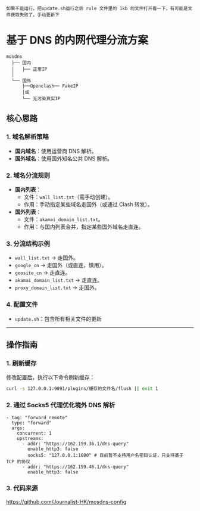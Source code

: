   ```
如果不能运行，把update.sh运行之后 rule 文件里的 1kb 的文件打开看一下，有可能是文件获取失败了，手动更新下
  ```
# 基于 DNS 的内网代理分流方案
  ```
 mosdns
    ├── 国内
    │   ├── 正常IP 
    │
    └── 国外
        ├──Openclash── FakeIP
        │或
        └── 无污染真实IP
  ```
## 核心思路

### 1. **域名解析策略**
- **国内域名**：使用运营商 DNS 解析。
- **国外域名**：使用国外知名公共 DNS 解析。

### 2. **域名分流规则**
- **国内列表**：
  - 文件：`wall_list.txt`（需手动创建）。
  - 作用：手动指定某些域名走国外（或通过 Clash 转发）。
- **国外列表**：
  - 文件：`akamai_domain_list.txt`。
  - 作用：与国内列表合并，指定某些国外域名走直连。

### 3. **分流结构示例**
- `wall_list.txt` → 走国外。
- `google_cn` → 走国外（或直连，慎用）。
- `geosite_cn` → 走直连。
- `akamai_domain_list.txt` → 走直连。
- `proxy_domain_list.txt` → 走国外。

### 4. **配置文件**
- `update.sh`：包含所有相关文件的更新

---

## 操作指南

### 1. **刷新缓存**
修改配置后，执行以下命令刷新缓存：
```bash
curl -s 127.0.0.1:9091/plugins/缓存的文件名/flush || exit 1
  ```

### 2. **通过 Socks5 代理优化境外 DNS 解析**

  ```
  - tag: "forward_remote"
    type: "forward"
    args:
      concurrent: 1
      upstreams:
        - addr: "https://162.159.36.1/dns-query"
          enable_http3: false
          socks5: "127.0.0.1:1080" # 目前暂不支持用户名密码认证，只支持基于 TCP 的协议
        - addr: "https://162.159.46.1/dns-query"
          enable_http3: false
  ```
### 3. **代码来源**
  https://github.com/Journalist-HK/mosdns-config
